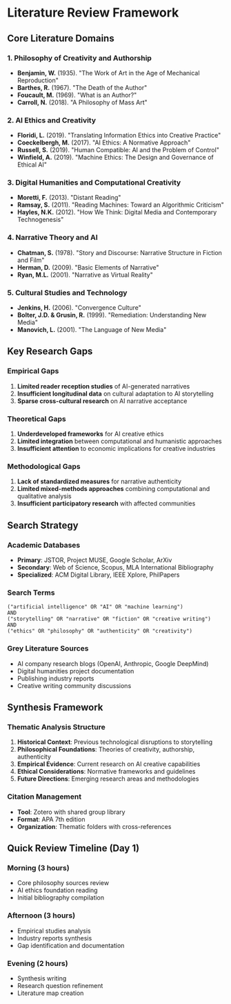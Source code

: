 # Literature Review Framework

## Core Literature Domains

### 1. Philosophy of Creativity and Authorship
- **Benjamin, W.** (1935). "The Work of Art in the Age of Mechanical Reproduction"
- **Barthes, R.** (1967). "The Death of the Author"
- **Foucault, M.** (1969). "What is an Author?"
- **Carroll, N.** (2018). "A Philosophy of Mass Art"

### 2. AI Ethics and Creativity
- **Floridi, L.** (2019). "Translating Information Ethics into Creative Practice"
- **Coeckelbergh, M.** (2017). "AI Ethics: A Normative Approach"
- **Russell, S.** (2019). "Human Compatible: AI and the Problem of Control"
- **Winfield, A.** (2019). "Machine Ethics: The Design and Governance of Ethical AI"

### 3. Digital Humanities and Computational Creativity
- **Moretti, F.** (2013). "Distant Reading"
- **Ramsay, S.** (2011). "Reading Machines: Toward an Algorithmic Criticism"
- **Hayles, N.K.** (2012). "How We Think: Digital Media and Contemporary Technogenesis"

### 4. Narrative Theory and AI
- **Chatman, S.** (1978). "Story and Discourse: Narrative Structure in Fiction and Film"
- **Herman, D.** (2009). "Basic Elements of Narrative"
- **Ryan, M.L.** (2001). "Narrative as Virtual Reality"

### 5. Cultural Studies and Technology
- **Jenkins, H.** (2006). "Convergence Culture"
- **Bolter, J.D. & Grusin, R.** (1999). "Remediation: Understanding New Media"
- **Manovich, L.** (2001). "The Language of New Media"

## Key Research Gaps

### Empirical Gaps
1. **Limited reader reception studies** of AI-generated narratives
2. **Insufficient longitudinal data** on cultural adaptation to AI storytelling
3. **Sparse cross-cultural research** on AI narrative acceptance

### Theoretical Gaps
1. **Underdeveloped frameworks** for AI creative ethics
2. **Limited integration** between computational and humanistic approaches
3. **Insufficient attention** to economic implications for creative industries

### Methodological Gaps
1. **Lack of standardized measures** for narrative authenticity
2. **Limited mixed-methods approaches** combining computational and qualitative analysis
3. **Insufficient participatory research** with affected communities

## Search Strategy

### Academic Databases
- **Primary**: JSTOR, Project MUSE, Google Scholar, ArXiv
- **Secondary**: Web of Science, Scopus, MLA International Bibliography
- **Specialized**: ACM Digital Library, IEEE Xplore, PhilPapers

### Search Terms
```
("artificial intelligence" OR "AI" OR "machine learning") 
AND 
("storytelling" OR "narrative" OR "fiction" OR "creative writing")
AND
("ethics" OR "philosophy" OR "authenticity" OR "creativity")
```

### Grey Literature Sources
- AI company research blogs (OpenAI, Anthropic, Google DeepMind)
- Digital humanities project documentation
- Publishing industry reports
- Creative writing community discussions

## Synthesis Framework

### Thematic Analysis Structure
1. **Historical Context**: Previous technological disruptions to storytelling
2. **Philosophical Foundations**: Theories of creativity, authorship, authenticity
3. **Empirical Evidence**: Current research on AI creative capabilities
4. **Ethical Considerations**: Normative frameworks and guidelines
5. **Future Directions**: Emerging research areas and methodologies

### Citation Management
- **Tool**: Zotero with shared group library
- **Format**: APA 7th edition
- **Organization**: Thematic folders with cross-references

## Quick Review Timeline (Day 1)

### Morning (3 hours)
- Core philosophy sources review
- AI ethics foundation reading
- Initial bibliography compilation

### Afternoon (3 hours)
- Empirical studies analysis
- Industry reports synthesis
- Gap identification and documentation

### Evening (2 hours)
- Synthesis writing
- Research question refinement
- Literature map creation